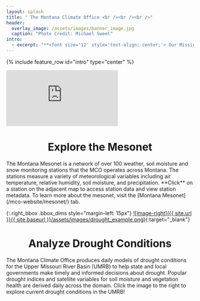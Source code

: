 ```yaml
---
layout: splash
title: " The Montana Climate Office <br /><br /><br />"
header:
  overlay_image: /assets/images/banner_image.jpg
  caption: "Photo Credit: Michael Sweet"
intro: 
  - excerpt: "**<font size='12' style='text-align: center;'> Our Mission</font>** <br /> The Montana Climate Office aims to provide high-quality, timely, relevant, and scientifically based climate, drought and water resources information information and services to Montanans. As Montana's official climate data stewards, we strive to provide information for specific sectors of interest by either geography or industry, and assist stakeholders in adapting climate products to their needs."
---
```


{% include feature_row id="intro" type="center" %}

<div class="left_bbox bbox_dims"><iframe class="iframe_size" src="https://mesonet.climate.umt.edu/api/v2/map/stations/" frameborder="0px" float="left" scrolling="no"></iframe></div>

<h1 style="text-align: center;">Explore the Mesonet</h1>
The Montana Mesonet is a network of over 100 weather, soil moisture and snow monitoring stations that the MCO operates across Montana. The stations measure a variety of meteorological variables including air temperature, relative humidity, soil moisture, and precipitation. **Click** on a station on the adjacent map to access station data and view station metadata. To learn more about the mesonet, visit the [Montana Mesonet](/mco-website/mesonet/) tab.

<!-- This makes a nice horizontal rule between sections. -->
<div class="feature__wrapper"></div>

{:.right_bbox .bbox_dims style="margin-left: 15px"}
[![image-right]({{ site.url }}{{ site.baseurl }}/assets/images/drought_example.png)](https://drought.climate.umt.edu/){:target="_blank"}

<h1 style="text-align: center;">Analyze Drought Conditions</h1>
The Montana Climate Office produces daily models of drought conditions for the Upper Missouri River Basin (UMRB) to help state and local governments make timely and informed decisions about drought. Popular drought indices and satellite variables for soil moisture and vegetation health are derived daily across the domain. Click the image to the right to explore current drought conditions in the UMRB!

<!-- This makes a nice horizontal rule between sections. -->
<div class="feature__wrapper"></div>

<!-- <div class='jekyll-twitter-plugin scroll_box left_bbox bbox_dims' align="left">
    {% twitter https://twitter.com/mt_climate maxwidth=1000 limit=5 %}
</div>

<h1 style="text-align: center;">Follow us on Twitter</h1>
Stay up to date on the latest news regarding the Montana Climate Office by following our Twitter account! Our Twitter gives updates of new station installations, provides weather and climate updates across Montana, and gives overviews of in-depth analyses of climate in Montana.  -->